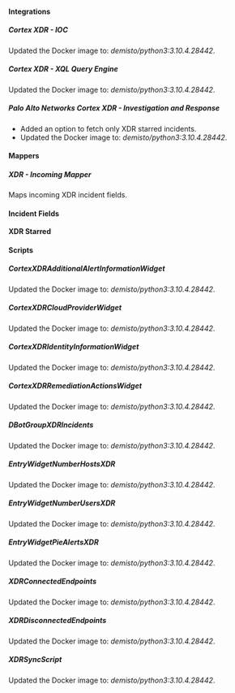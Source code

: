 
#### Integrations
##### Cortex XDR - IOC
Updated the Docker image to: *demisto/python3:3.10.4.28442*.
##### Cortex XDR - XQL Query Engine
Updated the Docker image to: *demisto/python3:3.10.4.28442*.
##### Palo Alto Networks Cortex XDR - Investigation and Response
- Added an option to fetch only XDR starred incidents.
- Updated the Docker image to: *demisto/python3:3.10.4.28442*.


#### Mappers
##### XDR - Incoming Mapper
Maps incoming XDR incident fields.

#### Incident Fields
**XDR Starred**

#### Scripts
##### CortexXDRAdditionalAlertInformationWidget
Updated the Docker image to: *demisto/python3:3.10.4.28442*.

##### CortexXDRCloudProviderWidget
Updated the Docker image to: *demisto/python3:3.10.4.28442*.

##### CortexXDRIdentityInformationWidget
Updated the Docker image to: *demisto/python3:3.10.4.28442*.

##### CortexXDRRemediationActionsWidget
Updated the Docker image to: *demisto/python3:3.10.4.28442*.

##### DBotGroupXDRIncidents
Updated the Docker image to: *demisto/python3:3.10.4.28442*.

##### EntryWidgetNumberHostsXDR
Updated the Docker image to: *demisto/python3:3.10.4.28442*.

##### EntryWidgetNumberUsersXDR
Updated the Docker image to: *demisto/python3:3.10.4.28442*.

##### EntryWidgetPieAlertsXDR
Updated the Docker image to: *demisto/python3:3.10.4.28442*.

##### XDRConnectedEndpoints
Updated the Docker image to: *demisto/python3:3.10.4.28442*.

##### XDRDisconnectedEndpoints
Updated the Docker image to: *demisto/python3:3.10.4.28442*.

##### XDRSyncScript
Updated the Docker image to: *demisto/python3:3.10.4.28442*.
